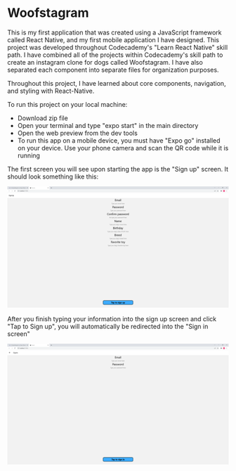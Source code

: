 # Woofstagram

This is my first application that was created using a JavaScript framework called React Native, and my first mobile application I have designed. This project was developed throughout Codecademy's "Learn React Native" skill path. I have combined all of the projects within Codecademy's skill path to create an instagram clone for dogs called Woofstagram. I have also separated each component into separate files for organization purposes.

Throughout this project, I have learned about core components, navigation, and styling with React-Native.

To run this project on your local machine:

- Download zip file
- Open your terminal and type "expo start" in the main directory
- Open the web preview from the dev tools
- To run this app on a mobile device, you must have "Expo go" installed on your device. Use your phone camera and scan the QR code while it is running

The first screen you will see upon starting the app is the "Sign up" screen. It should look something like this:

![sign up](https://github.com/MasonBoom/Woofstagram/blob/d6eb05615b7a44f0869b5a5a072b3f3883212a02/SignUp%20-%20Google%20Chrome%203_10_2022%2011_07_06%20AM.png)

After you finish typing your information into the sign up screen and click "Tap to Sign up", you will automatically be redirected into the "Sign in screen"

![sign in](https://github.com/MasonBoom/Woofstagram/blob/305f294b76ee7f322ee9e9e94383668aadff67c2/SignUp%20-%20Google%20Chrome%203_10_2022%2011_07_16%20AM.png)
